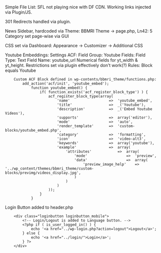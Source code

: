 Simple File List:
	SFL not playing nice with DF CDN. Working links injected via Plugin/JS.

301 Redirects handled via plugin.

News Sidebar, hardcoded via Theme:
	BBMRI Theme -> page.php, Ln42: 5
 	Category set page-wise via GUI

CSS set via Dashboard: Appearance -> Customizer -> Additional CSS

Youtube Embeddings:
	Settings ACF:
	Field Group:		Youtube
	Fields:
        	Field Type:	Text
            	Field Name:	youtube_url
	Numerical fields for yt_width & yt_height. Restrictions set via plugin effectively don't work(?)
	Rules:			Block equals Youtube
```
    Custom ACF Block defined in wp-contents/bbmri_theme/functions.php:
        add_action('acf/init', 'youtube_embed');
            function youtube_embed() {
                if( function_exists('acf_register_block_type') ) {
                    acf_register_block_type(array(
                        'name'					=>	'youtube_embed',
                        'title'					=>	_('Youtube'),
                        'description'			=>	_('Embed Youtube Videos'),
                        'supports'				=>	array('editor'),
                        'mode'					=>	'auto',
                        'render_template' 		=>	'custom-blocks/youtube_embed.php',
                        'category'				=>	'formatting',
                        'icon'					=>	'video-alt3',
                        'keywords'				=>	array('youtube'),
                        'example'				=>	array(
                            'attributes'			=>	array(
                                'mode'					=>	'preview',
                                'data'					=>	array(
                                    'preview_image_help'	=>	'../wp_content/themes/bbmri_theme/custom-blocks/previmg/videos_display.jpg',
                                )
                            )
                        )
                    ));
                }
            }
```
Login Button added to header.php
```
	<div class="loginbutton loginbutton_mobile">
		<!-- Login/Logout is added to Language button. -->
		<?php if ( is_user_logged_in() ) {
			echo '<a href="../wp-login.php?action=logout">Logout</a>';
		} else {
			echo '<a href="../login/">Login</a>';
		} ?>
    </div>
```
